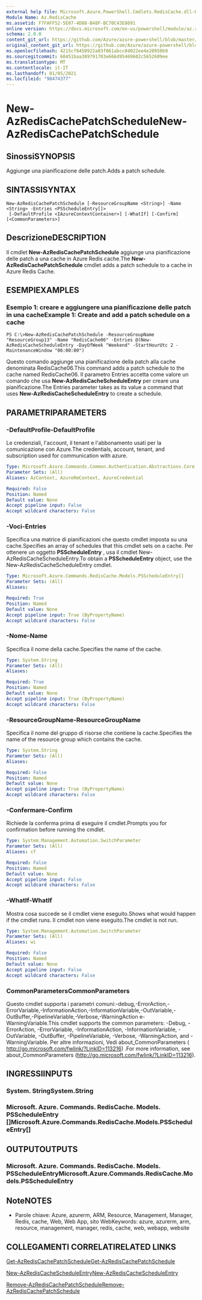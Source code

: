 ```yaml
---
external help file: Microsoft.Azure.PowerShell.Cmdlets.RedisCache.dll-Help.xml
Module Name: Az.RedisCache
ms.assetid: F7FAFF52-5E07-4D88-B48F-BC70C43E8691
online version: https://docs.microsoft.com/en-us/powershell/module/az.rediscache/new-azrediscachepatchschedule
schema: 2.0.0
content_git_url: https://github.com/Azure/azure-powershell/blob/master/src/RedisCache/RedisCache/help/New-AzRedisCachePatchSchedule.md
original_content_git_url: https://github.com/Azure/azure-powershell/blob/master/src/RedisCache/RedisCache/help/New-AzRedisCachePatchSchedule.md
ms.openlocfilehash: 4215cf8450922a03f061abcc04022ee4e20950b9
ms.sourcegitcommit: 68451baa389791703e666d95469602c5652609ee
ms.translationtype: MT
ms.contentlocale: it-IT
ms.lasthandoff: 01/05/2021
ms.locfileid: "98474377"
---
```

# <span data-ttu-id="1ce5b-101">New-AzRedisCachePatchSchedule</span><span class="sxs-lookup"><span data-stu-id="1ce5b-101">New-AzRedisCachePatchSchedule</span></span>

## <span data-ttu-id="1ce5b-102">Sinossi</span><span class="sxs-lookup"><span data-stu-id="1ce5b-102">SYNOPSIS</span></span>
<span data-ttu-id="1ce5b-103">Aggiunge una pianificazione delle patch.</span><span class="sxs-lookup"><span data-stu-id="1ce5b-103">Adds a patch schedule.</span></span>

## <span data-ttu-id="1ce5b-104">SINTASSI</span><span class="sxs-lookup"><span data-stu-id="1ce5b-104">SYNTAX</span></span>

```
New-AzRedisCachePatchSchedule [-ResourceGroupName <String>] -Name <String> -Entries <PSScheduleEntry[]>
 [-DefaultProfile <IAzureContextContainer>] [-WhatIf] [-Confirm] [<CommonParameters>]
```

## <span data-ttu-id="1ce5b-105">Descrizione</span><span class="sxs-lookup"><span data-stu-id="1ce5b-105">DESCRIPTION</span></span>
<span data-ttu-id="1ce5b-106">Il cmdlet **New-AzRedisCachePatchSchedule** aggiunge una pianificazione delle patch a una cache in Azure Redis cache.</span><span class="sxs-lookup"><span data-stu-id="1ce5b-106">The **New-AzRedisCachePatchSchedule** cmdlet adds a patch schedule to a cache in Azure Redis Cache.</span></span>

## <span data-ttu-id="1ce5b-107">ESEMPI</span><span class="sxs-lookup"><span data-stu-id="1ce5b-107">EXAMPLES</span></span>

### <span data-ttu-id="1ce5b-108">Esempio 1: creare e aggiungere una pianificazione delle patch in una cache</span><span class="sxs-lookup"><span data-stu-id="1ce5b-108">Example 1: Create and add a patch schedule on a cache</span></span>
```
PS C:\>New-AzRedisCachePatchSchedule -ResourceGroupName "ResourceGroup13" -Name "RedisCache06" -Entries @(New-AzRedisCacheScheduleEntry -DayOfWeek "Weekend" -StartHourUtc 2 -MaintenanceWindow "06:00:00")
```

<span data-ttu-id="1ce5b-109">Questo comando aggiunge una pianificazione della patch alla cache denominata RedisCache06.</span><span class="sxs-lookup"><span data-stu-id="1ce5b-109">This command adds a patch schedule to the cache named RedisCache06.</span></span>
<span data-ttu-id="1ce5b-110">Il parametro Entries accetta come valore un comando che usa **New-AzRedisCacheScheduleEntry** per creare una pianificazione.</span><span class="sxs-lookup"><span data-stu-id="1ce5b-110">The Entries parameter takes as its value a command that uses **New-AzRedisCacheScheduleEntry** to create a schedule.</span></span>

## <span data-ttu-id="1ce5b-111">PARAMETRI</span><span class="sxs-lookup"><span data-stu-id="1ce5b-111">PARAMETERS</span></span>

### <span data-ttu-id="1ce5b-112">-DefaultProfile</span><span class="sxs-lookup"><span data-stu-id="1ce5b-112">-DefaultProfile</span></span>
<span data-ttu-id="1ce5b-113">Le credenziali, l'account, il tenant e l'abbonamento usati per la comunicazione con Azure.</span><span class="sxs-lookup"><span data-stu-id="1ce5b-113">The credentials, account, tenant, and subscription used for communication with azure.</span></span>

```yaml
Type: Microsoft.Azure.Commands.Common.Authentication.Abstractions.Core.IAzureContextContainer
Parameter Sets: (All)
Aliases: AzContext, AzureRmContext, AzureCredential

Required: False
Position: Named
Default value: None
Accept pipeline input: False
Accept wildcard characters: False
```

### <span data-ttu-id="1ce5b-114">-Voci</span><span class="sxs-lookup"><span data-stu-id="1ce5b-114">-Entries</span></span>
<span data-ttu-id="1ce5b-115">Specifica una matrice di pianificazioni che questo cmdlet imposta su una cache.</span><span class="sxs-lookup"><span data-stu-id="1ce5b-115">Specifies an array of schedules that this cmdlet sets on a cache.</span></span> <span data-ttu-id="1ce5b-116">Per ottenere un oggetto **PSScheduleEntry** , usa il cmdlet New-AzRedisCacheScheduleEntry.</span><span class="sxs-lookup"><span data-stu-id="1ce5b-116">To obtain a **PSScheduleEntry** object, use the New-AzRedisCacheScheduleEntry cmdlet.</span></span>

```yaml
Type: Microsoft.Azure.Commands.RedisCache.Models.PSScheduleEntry[]
Parameter Sets: (All)
Aliases:

Required: True
Position: Named
Default value: None
Accept pipeline input: True (ByPropertyName)
Accept wildcard characters: False
```

### <span data-ttu-id="1ce5b-117">-Nome</span><span class="sxs-lookup"><span data-stu-id="1ce5b-117">-Name</span></span>
<span data-ttu-id="1ce5b-118">Specifica il nome della cache.</span><span class="sxs-lookup"><span data-stu-id="1ce5b-118">Specifies the name of the cache.</span></span>

```yaml
Type: System.String
Parameter Sets: (All)
Aliases:

Required: True
Position: Named
Default value: None
Accept pipeline input: True (ByPropertyName)
Accept wildcard characters: False
```

### <span data-ttu-id="1ce5b-119">-ResourceGroupName</span><span class="sxs-lookup"><span data-stu-id="1ce5b-119">-ResourceGroupName</span></span>
<span data-ttu-id="1ce5b-120">Specifica il nome del gruppo di risorse che contiene la cache.</span><span class="sxs-lookup"><span data-stu-id="1ce5b-120">Specifies the name of the resource group which contains the cache.</span></span>

```yaml
Type: System.String
Parameter Sets: (All)
Aliases:

Required: False
Position: Named
Default value: None
Accept pipeline input: True (ByPropertyName)
Accept wildcard characters: False
```

### <span data-ttu-id="1ce5b-121">-Confermare</span><span class="sxs-lookup"><span data-stu-id="1ce5b-121">-Confirm</span></span>
<span data-ttu-id="1ce5b-122">Richiede la conferma prima di eseguire il cmdlet.</span><span class="sxs-lookup"><span data-stu-id="1ce5b-122">Prompts you for confirmation before running the cmdlet.</span></span>

```yaml
Type: System.Management.Automation.SwitchParameter
Parameter Sets: (All)
Aliases: cf

Required: False
Position: Named
Default value: None
Accept pipeline input: False
Accept wildcard characters: False
```

### <span data-ttu-id="1ce5b-123">-WhatIf</span><span class="sxs-lookup"><span data-stu-id="1ce5b-123">-WhatIf</span></span>
<span data-ttu-id="1ce5b-124">Mostra cosa succede se il cmdlet viene eseguito.</span><span class="sxs-lookup"><span data-stu-id="1ce5b-124">Shows what would happen if the cmdlet runs.</span></span> <span data-ttu-id="1ce5b-125">Il cmdlet non viene eseguito.</span><span class="sxs-lookup"><span data-stu-id="1ce5b-125">The cmdlet is not run.</span></span>

```yaml
Type: System.Management.Automation.SwitchParameter
Parameter Sets: (All)
Aliases: wi

Required: False
Position: Named
Default value: None
Accept pipeline input: False
Accept wildcard characters: False
```

### <span data-ttu-id="1ce5b-126">CommonParameters</span><span class="sxs-lookup"><span data-stu-id="1ce5b-126">CommonParameters</span></span>
<span data-ttu-id="1ce5b-127">Questo cmdlet supporta i parametri comuni:-debug,-ErrorAction,-ErrorVariable,-InformationAction,-InformationVariable,-OutVariable,-OutBuffer,-PipelineVariable,-Verbose,-WarningAction e-WarningVariable.</span><span class="sxs-lookup"><span data-stu-id="1ce5b-127">This cmdlet supports the common parameters: -Debug, -ErrorAction, -ErrorVariable, -InformationAction, -InformationVariable, -OutVariable, -OutBuffer, -PipelineVariable, -Verbose, -WarningAction, and -WarningVariable.</span></span> <span data-ttu-id="1ce5b-128">Per altre informazioni, Vedi about_CommonParameters ( http://go.microsoft.com/fwlink/?LinkID=113216) .</span><span class="sxs-lookup"><span data-stu-id="1ce5b-128">For more information, see about_CommonParameters (http://go.microsoft.com/fwlink/?LinkID=113216).</span></span>

## <span data-ttu-id="1ce5b-129">INGRESSI</span><span class="sxs-lookup"><span data-stu-id="1ce5b-129">INPUTS</span></span>

### <span data-ttu-id="1ce5b-130">System. String</span><span class="sxs-lookup"><span data-stu-id="1ce5b-130">System.String</span></span>

### <span data-ttu-id="1ce5b-131">Microsoft. Azure. Commands. RedisCache. Models. PSScheduleEntry []</span><span class="sxs-lookup"><span data-stu-id="1ce5b-131">Microsoft.Azure.Commands.RedisCache.Models.PSScheduleEntry[]</span></span>

## <span data-ttu-id="1ce5b-132">OUTPUT</span><span class="sxs-lookup"><span data-stu-id="1ce5b-132">OUTPUTS</span></span>

### <span data-ttu-id="1ce5b-133">Microsoft. Azure. Commands. RedisCache. Models. PSScheduleEntry</span><span class="sxs-lookup"><span data-stu-id="1ce5b-133">Microsoft.Azure.Commands.RedisCache.Models.PSScheduleEntry</span></span>

## <span data-ttu-id="1ce5b-134">Note</span><span class="sxs-lookup"><span data-stu-id="1ce5b-134">NOTES</span></span>
* <span data-ttu-id="1ce5b-135">Parole chiave: Azure, azurerm, ARM, Resource, Management, Manager, Redis, cache, Web, Web App, sito Web</span><span class="sxs-lookup"><span data-stu-id="1ce5b-135">Keywords: azure, azurerm, arm, resource, management, manager, redis, cache, web, webapp, website</span></span>

## <span data-ttu-id="1ce5b-136">COLLEGAMENTI CORRELATI</span><span class="sxs-lookup"><span data-stu-id="1ce5b-136">RELATED LINKS</span></span>

[<span data-ttu-id="1ce5b-137">Get-AzRedisCachePatchSchedule</span><span class="sxs-lookup"><span data-stu-id="1ce5b-137">Get-AzRedisCachePatchSchedule</span></span>](./Get-AzRedisCachePatchSchedule.md)

[<span data-ttu-id="1ce5b-138">New-AzRedisCacheScheduleEntry</span><span class="sxs-lookup"><span data-stu-id="1ce5b-138">New-AzRedisCacheScheduleEntry</span></span>](./New-AzRedisCacheScheduleEntry.md)

[<span data-ttu-id="1ce5b-139">Remove-AzRedisCachePatchSchedule</span><span class="sxs-lookup"><span data-stu-id="1ce5b-139">Remove-AzRedisCachePatchSchedule</span></span>](./Remove-AzRedisCachePatchSchedule.md)


